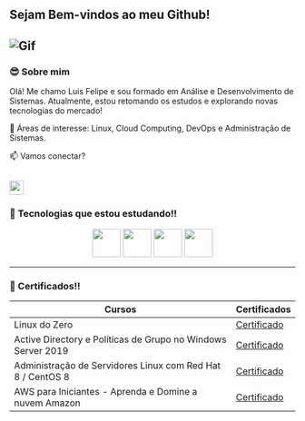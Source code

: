 ## Sejam Bem-vindos ao meu Github!

![Gif](https://www.metoludi.com.br/wp-content/uploads/2021/07/1_GKSUn8nIBnFy07luMC5wlw.gif)
-----

### 😎 Sobre mim


Olá! Me chamo Luis Felipe e sou formado em Análise e Desenvolvimento de Sistemas.
Atualmente, estou retomando os estudos e explorando novas tecnologias do mercado!


📍 Áreas de interesse: Linux, Cloud Computing, DevOps e Administração de Sistemas.

📫 Vamos conectar?

[<img src="https://cdn.jsdelivr.net/gh/devicons/devicon@latest/icons/linkedin/linkedin-original.svg" width="25px">](https://www.linkedin.com/in/luis-felipe-ss/)
-----

### 🚀 Tecnologias que estou estudando!!

<p align="center">
<img src="https://cdn.jsdelivr.net/gh/devicons/devicon@latest/icons/linux/linux-original.svg" width="50px">
<img src="https://cdn.jsdelivr.net/gh/devicons/devicon@latest/icons/amazonwebservices/amazonwebservices-original-wordmark.svg"" width="50px">
<img src="https://cdn.jsdelivr.net/gh/devicons/devicon@latest/icons/redhat/redhat-original.svg"" width="50px">
<img src="https://cdn.jsdelivr.net/gh/devicons/devicon@latest/icons/git/git-original.svg"" width="50px">
</p>

-----

### 📜 Certificados!!

|Cursos | Certificados |
|-------|--------------|
|Linux do Zero | [Certificado](https://www.dio.me/certificate/XDCXL1WQ/share) |
|Active Directory e Políticas de Grupo no Windows Server 2019 | [Certificado](https://www.udemy.com/certificate/UC-62405d79-97b2-42bf-b1c4-efb2e8151916/) |
|Administração de Servidores Linux com Red Hat 8 / CentOS 8 | [Certificado](https://www.udemy.com/certificate/UC-05420d05-37e1-4066-8e44-bb0af17f6fc3/) |
|AWS para Iniciantes - Aprenda e Domine a nuvem Amazon | [Certificado](https://www.udemy.com/certificate/UC-5fe10708-2b04-4bf3-87b5-dc3bb3249427/) |
